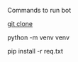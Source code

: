 Commands to run bot

[git clone ](https://github.com/w00xy/hami_bot.github.io.git)

python -m venv venv

pip install -r req.txt
